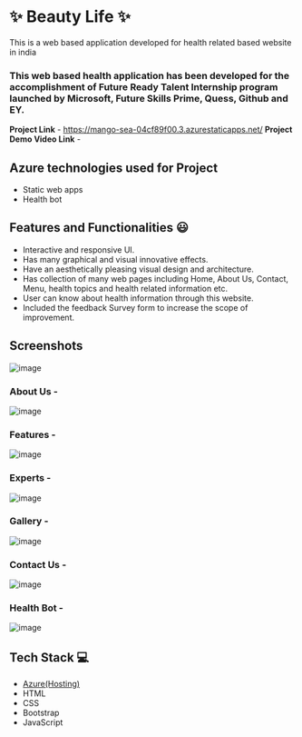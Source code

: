 
# ✨ Beauty Life  ✨

This is a web based application developed for health related based website in india

### This web based health application has been developed for the accomplishment of Future Ready Talent Internship program launched by Microsoft, Future Skills Prime, Quess, Github and EY.


**Project Link** - https://mango-sea-04cf89f00.3.azurestaticapps.net/
**Project Demo Video Link** - 

## Azure technologies used for Project

- Static web apps
- Health bot

## Features and Functionalities 😃

- Interactive and responsive UI.
- Has many graphical and visual innovative effects.
- Have an aesthetically pleasing visual design and architecture.
- Has collection of many web pages including Home, About Us, Contact, Menu, health topics and health related information etc.
- User can know about health information through this website.
- Included the feedback Survey form to increase the scope of improvement.
 

## Screenshots


![image](https://github.com/AkashSeervi2003/Beauty-Life/assets/123230403/58fa6fbc-7b42-45c3-af7e-8e8039a89734)


### About Us -


![image](https://github.com/AkashSeervi2003/Beauty-Life/assets/123230403/06a54bd9-cfd0-4bc8-9c53-e44e975a96b2)


### Features -


![image](https://github.com/AkashSeervi2003/Beauty-Life/assets/123230403/1546a264-46af-4e6e-9462-2bf3e1e0c353)


### Experts -


![image](https://github.com/AkashSeervi2003/Beauty-Life/assets/123230403/ab94ea00-da1f-4a02-8c2d-fe994d3dac6a)


### Gallery -


![image](https://github.com/AkashSeervi2003/Beauty-Life/assets/123230403/089b591f-a4be-44ee-a03d-2abf9c00a81b)


### Contact Us -


![image](https://github.com/AkashSeervi2003/Beauty-Life/assets/123230403/2f2b16de-4656-44b3-8b4e-b4dba46afa41)


### Health Bot -


![image](https://github.com/AkashSeervi2003/Beauty-Life/assets/123230403/4fd3d949-6a69-4e5e-98bb-a891476ae0f6)


## Tech Stack 💻

- [Azure(Hosting)](https://azure.microsoft.com/en-in/features/azure-portal/)
- HTML
- CSS
- Bootstrap
- JavaScript
